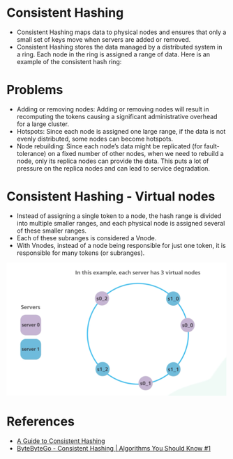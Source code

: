 # Consistent Hashing
- Consistent Hashing maps data to physical nodes and ensures that only a small set of keys move when servers are added or removed.
- Consistent Hashing stores the data managed by a distributed system in a ring. Each node in the ring is assigned a range of data. Here is an example of the consistent hash ring:

# Problems
- Adding or removing nodes: Adding or removing nodes will result in recomputing the tokens causing a significant administrative overhead for a large cluster.
- Hotspots: Since each node is assigned one large range, if the data is not evenly distributed, some nodes can become hotspots.
- Node rebuilding: Since each node’s data might be replicated (for fault-tolerance) on a fixed number of other nodes, when we need to rebuild a node, only its replica nodes can provide the data. This puts a lot of pressure on the replica nodes and can lead to service degradation.

# Consistent Hashing - Virtual nodes
- Instead of assigning a single token to a node, the hash range is divided into multiple smaller ranges, and each physical node is assigned several of these smaller ranges.
- Each of these subranges is considered a Vnode.
- With Vnodes, instead of a node being responsible for just one token, it is responsible for many tokens (or subranges).

![](consistent_sharding.png)

# References
- [A Guide to Consistent Hashing](https://www.toptal.com/big-data/consistent-hashing)
- [ByteByteGo - Consistent Hashing | Algorithms You Should Know #1](https://www.youtube.com/watch?v=UF9Iqmg94tk)   